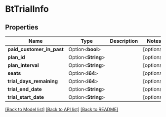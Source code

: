 # BtTrialInfo

## Properties

Name | Type | Description | Notes
------------ | ------------- | ------------- | -------------
**paid_customer_in_past** | Option<**bool**> |  | [optional]
**plan_id** | Option<**String**> |  | [optional]
**plan_interval** | Option<**String**> |  | [optional]
**seats** | Option<**i64**> |  | [optional]
**trial_days_remaining** | Option<**i64**> |  | [optional]
**trial_end_date** | Option<**String**> |  | [optional]
**trial_start_date** | Option<**String**> |  | [optional]

[[Back to Model list]](../README.md#documentation-for-models) [[Back to API list]](../README.md#documentation-for-api-endpoints) [[Back to README]](../README.md)


